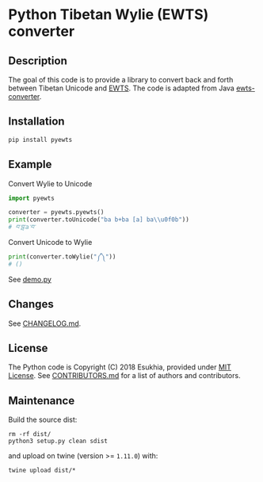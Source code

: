 # Python Tibetan Wylie (EWTS) converter

## Description

The goal of this code is to provide a library to convert back and forth between Tibetan Unicode and [EWTS](http://www.thlib.org/reference/transliteration/#!essay=/thl/ewts/). The code is adapted from Java [ewts-converter](https://github.com/buda-base/ewts-converter).

## Installation

```bash
pip install pyewts
```

## Example

Convert Wylie to Unicode
```python
import pyewts

converter = pyewts.pyewts()
print(converter.toUnicode("ba b+ba [a] ba\\u0f0b"))
# བ་བྦ་a་བ་
```

Convert Unicode to Wylie
```python
print(converter.toWylie("༼༽"))
# ()
```

See [demo.py](demo.py)

## Changes

See [CHANGELOG.md](CHANGELOG.md).

## License

The Python code is Copyright (C) 2018 Esukhia, provided under [MIT License](LICENSE). See [CONTRIBUTORS.md](CONTRIBUTORS.md) for a list of authors and contributors.

## Maintenance

Build the source dist:

```
rm -rf dist/
python3 setup.py clean sdist
```

and upload on twine (version >= `1.11.0`) with:

```
twine upload dist/*
```
